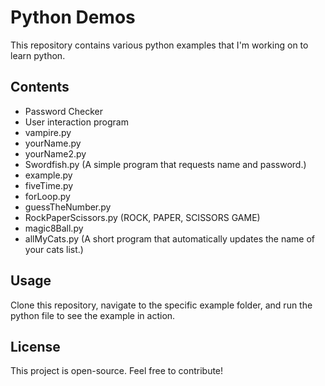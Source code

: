# Python Demos

This repository contains various python examples that I'm working on to learn python.

## Contents

- Password Checker
- User interaction program
- vampire.py
- yourName.py
- yourName2.py
- Swordfish.py (A simple program that requests name and password.)
- example.py 
- fiveTime.py
- forLoop.py
- guessTheNumber.py 
- RockPaperScissors.py (ROCK, PAPER, SCISSORS GAME)
- magic8Ball.py
- allMyCats.py (A short program that automatically updates the name of your cats list.)

## Usage

Clone this repository, navigate to the specific example folder, and run the python file to see the example in action.

## License

This project is open-source. Feel free to contribute!

 